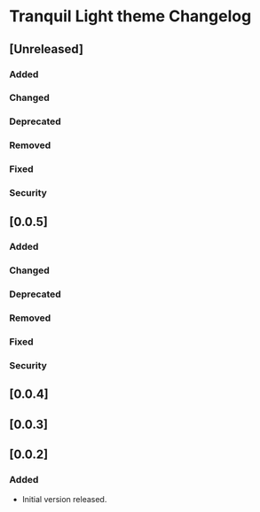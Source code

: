 <!-- Keep a Changelog guide -> https://keepachangelog.com -->

# Tranquil Light theme Changelog

## [Unreleased]
### Added

### Changed

### Deprecated

### Removed

### Fixed

### Security

## [0.0.5]
### Added

### Changed

### Deprecated

### Removed

### Fixed

### Security

## [0.0.4]

## [0.0.3]

## [0.0.2]
### Added
- Initial version released.